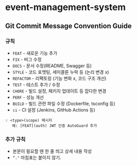 # event-management-system

## Git Commit Message Convention Guide
### 규칙
- `FEAT` - 새로운 기능 추가
- `FIX` - 버그 수정
- `DOCS` - 문서 수정(README, Swagger 등)
- `STYLE` - 코드 포맷팅, 세미콜론 누락 등 (논리 변경 x)
- `REFACTOR` - 리팩토링 (기능 변화 x, 코드 구조 개선)
- `TEST` - 테스트 추가 / 수정
- `CHORE` - 빌드 설정, 패키지 업데이트 등 잡다한 변경
- `PERF` - 성능 개선
- `BUILD` - 빌드 관련 파일 수정 (Dockerfile, tsconfig 등)
- `ci` - CI 설정 (Jenkins, GitHub Actions 등)
```plaintext 
💡 <type>(scope) 메시지
   예: [FEAT](auth) JWT 인증 AutoGuard 추가
```
### 추가 규칙
- 본문이 필요할 땐 한 줄 띄고 상세 내용 작성
- `“."` 마침표는 붙이지 않기.
